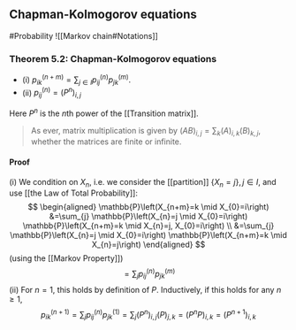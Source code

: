 ## Chapman-Kolmogorov equations
#Probability 
![[Markov chain#Notations]]
### Theorem 5.2: Chapman-Kolmogorov equations
- (i) $p_{i k}^{(n+m)}=\sum_{j \in I} p_{i j}^{(n)} p_{j k}^{(m)}$.
- (ii) $p_{i j}^{(n)}=\left(P^{n}\right)_{i, j}$

Here $P^{n}$ is the $n$th power of the [[Transition matrix]].
>As ever, matrix multiplication is given by $(A B)_{i, j}=\sum_{k}(A)_{i, k}(B)_{k, j}$, whether the matrices are finite or infinite.

#### Proof
(i) We condition on $X_{n}$, i.e. we consider the [[partition]] $\left\{X_{n}=j\right\}, j \in I$, and use [[the Law of Total Probability]]:
$$
\begin{aligned}
\mathbb{P}\left(X_{n+m}=k \mid X_{0}=i\right) &=\sum_{j} \mathbb{P}\left(X_{n}=j \mid X_{0}=i\right) \mathbb{P}\left(X_{n+m}=k \mid X_{n}=j, X_{0}=i\right) \\
&=\sum_{j} \mathbb{P}\left(X_{n}=j \mid X_{0}=i\right) \mathbb{P}\left(X_{n+m}=k \mid X_{n}=j\right)
\end{aligned}
$$
(using the [[Markov Property]])
$$
=\sum_{j} p_{i j}^{(n)} p_{j k}^{(m)}
$$
(ii) For $n=1$, this holds by definition of $P$. Inductively, if this holds for any $n \geq 1$,
$$
p_{i k}^{(n+1)}=\sum_{j} p_{i j}^{(n)} p_{j k}^{(1)}=\sum_{j}\left(P^{n}\right)_{i, j}(P)_{j, k}=\left(P^{n} P\right)_{i, k}=\left(P^{n+1}\right)_{i, k}
$$